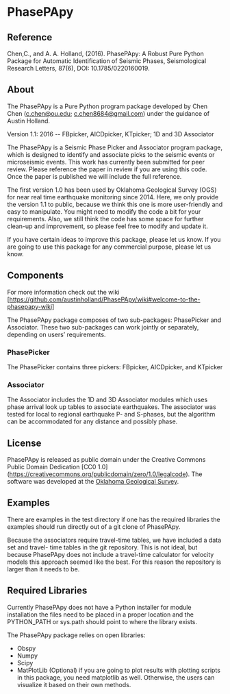 # PhasePApy 

## Reference 

Chen,C., and A. A. Holland, (2016). PhasePApy: A Robust Pure Python Package for Automatic 
Identification of Seismic Phases, Seismological Research Letters, 87(6), DOI: 10.1785/0220160019.

			
## About

The PhasePApy is a Pure Python program package developed by Chen Chen (c.chen@ou.edu; 
c.chen8684@gmail.com) under the guidance of Austin Holland.

Version 1.1: 2016	--	FBpicker, AICDpicker, KTpicker; 1D and 3D Associator

The PhasePApy is a Seismic Phase Picker and Associator program package, which is 
designed to identify and associate picks to the seismic events or microseismic events. 
This work has currently been submitted for peer review. Please reference the paper in 
review if you are using this code. Once the paper is published we will include the 
full reference.

The first version 1.0 has been used by Oklahoma Geological Survey (OGS) for near real
time earthquake monitoring since 2014. Here, we only provide the version 1.1 to public,
because we think this one is more user-friendly and easy to manipulate. You might need 
to modify the code a bit for your requirements. Also, we still think the code has some 
space for further clean-up and improvement, so please feel free to modify and update it. 

If you have certain ideas to improve this package, please let us know.
If you are going to use this package for any commercial purpose, please let us know.
			

## Components 
For more information check out the wiki [https://github.com/austinholland/PhasePApy/wiki#welcome-to-the-phasepapy-wiki]

The PhasePApy package composes of two sub-packages: PhasePicker and Associator. These 
two sub-packages can work jointly or separately, depending on users’ requirements. 

### PhasePicker
The PhasePicker contains three pickers: FBpicker, AICDpicker, and KTpicker

### Associator
The Associator includes the 1D and 3D Associator modules which uses phase arrival look up
tables to associate earthquakes. The associator was tested for local to regional earthquake
 P- and S-phases, but the algorithm can be accommodated for any distance and possibly phase.

## License
PhasePApy is released as public domain under the Creative Commons Public Domain Dedication [CC0 1.0] (https://creativecommons.org/publicdomain/zero/1.0/legalcode). 
The software was developed at the [Oklahoma Geological Survey](http://www.ogs.ou.edu).

## Examples 
There are examples in the test directory if one has the required libraries the examples
should run directly out of a git clone of PhasePApy.  

Because the associators require travel-time tables, we have included a data set and travel-
time tables in the git repository.  This is not ideal, but because PhasePApy does not 
include a travel-time calculator for velocity models this approach seemed like the best. 
For this reason the repository is larger than it needs to be.



## Required Libraries
Currently PhasePApy does not have a Python installer for module installation the files 
need to be placed in a proper location and the PYTHON_PATH or sys.path should point to where
the library exists.

The PhasePApy package relies on open libraries: 
+ Obspy 
+ Numpy
+ Scipy 
+ MatPlotLib (Optional) if you are going to plot results with plotting scripts in this 
package, you need matplotlib as well. Otherwise, the users can visualize it based on their own methods.	




